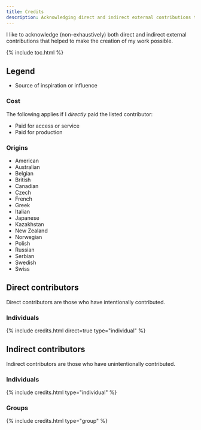 ```yaml
---
title: Credits
description: Acknowledging direct and indirect external contributions that helped to make my work possible.
---
```


I like to acknowledge (non-exhaustively) both direct and indirect external contributions that helped to make the creation of my work possible.

{% include toc.html %}

## Legend
<ul>
    <li style="list-style-type: '{% include symbol.html symbol='bulb' %} '">Source of inspiration or influence</li>
</ul>

### Cost
The following applies if I *directly* paid the listed contributor:
<ul>
    <li style="list-style-type: '{% include symbol.html symbol='dollar' %} '">Paid for access or service</li>
    <li style="list-style-type: '{% include symbol.html symbol='money' %} '">Paid for production</li>
</ul>

### Origins
<ul>
    <li style="list-style-type: '{% include symbol.html symbol='us' %} '">American</li>
    <li style="list-style-type: '{% include symbol.html symbol='au' %} '">Australian</li>
    <li style="list-style-type: '{% include symbol.html symbol='be' %} '">Belgian</li>
    <li style="list-style-type: '{% include symbol.html symbol='gb' %} '">British</li>
    <li style="list-style-type: '{% include symbol.html symbol='ca' %} '">Canadian</li>
    <li style="list-style-type: '{% include symbol.html symbol='cz' %} '">Czech</li>
    <li style="list-style-type: '{% include symbol.html symbol='fr' %} '">French</li>
    <li style="list-style-type: '{% include symbol.html symbol='gr' %} '">Greek</li>
    <li style="list-style-type: '{% include symbol.html symbol='it' %} '">Italian</li>
    <li style="list-style-type: '{% include symbol.html symbol='jp' %} '">Japanese</li>
    <li style="list-style-type: '{% include symbol.html symbol='kz' %} '">Kazakhstan</li>
    <li style="list-style-type: '{% include symbol.html symbol='nz' %} '">New Zealand</li>
    <li style="list-style-type: '{% include symbol.html symbol='no' %} '">Norwegian</li>
    <li style="list-style-type: '{% include symbol.html symbol='pl' %} '">Polish</li>
    <li style="list-style-type: '{% include symbol.html symbol='ru' %} '">Russian</li>
    <li style="list-style-type: '{% include symbol.html symbol='rs' %} '">Serbian</li>
    <li style="list-style-type: '{% include symbol.html symbol='se' %} '">Swedish</li>
    <li style="list-style-type: '{% include symbol.html symbol='ch' %} '">Swiss</li>
</ul>

## Direct contributors
Direct contributors are those who have intentionally contributed.

### Individuals
{% include credits.html direct=true type="individual" %}

## Indirect contributors
Indirect contributors are those who have unintentionally contributed.

### Individuals
{% include credits.html type="individual" %}

### Groups
{% include credits.html type="group" %}